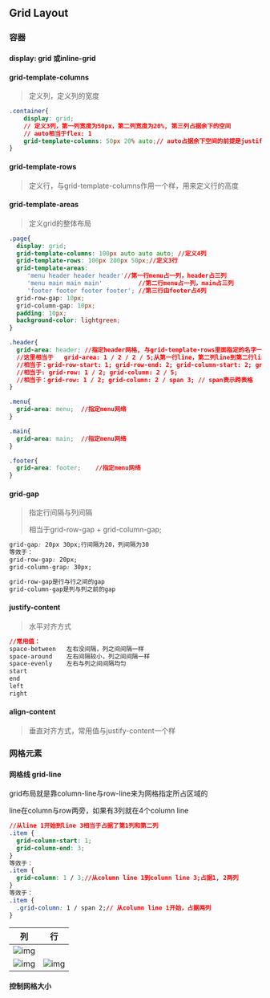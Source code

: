 ## Grid Layout

### 容器

#### display: grid 或inline-grid

#### grid-template-columns

> 定义列，定义列的宽度

```css
.container{
	display: grid;
	// 定义3列，第一列宽度为50px，第二列宽度为20%, 第三列占据余下的空间
	// auto相当于flex: 1
	grid-template-columns: 50px 20% auto;// auto占据余下空间的前提是justify-content: stretch;默认占余下空间
}
```

#### grid-template-rows

> 定义行，与grid-template-columns作用一个样，用来定义行的高度

#### grid-template-areas

> 定义grid的整体布局

```css
.page{
  display: grid;
  grid-template-columns: 100px auto auto auto; //定义4列
  grid-template-rows: 100px 200px 50px;//定义3行
  grid-template-areas: 
     'menu header header header'//第一行menu占一列，header占三列
     'menu main main main'			//第二行menu占一列，main占三列
     'footer footer footer footer'; //第三行由footer占4列
  grid-row-gap: 10px;
  grid-column-gap: 10px;
  padding: 10px;
  background-color: lightgreen;
}

.header{
  grid-area: header; //指定header网格, 与grid-template-rows里面指定的名字一致
  //这里相当于	grid-area: 1 / 2 / 2 / 5;从第一行line，第二列line到第二行line，第5列line
  //相当于：grid-row-start: 1; grid-row-end: 2; grid-column-start: 2; grid-column-end: 5;
  //相当于: grid-row: 1 / 2; grid-column: 2 / 5;
  //相当于：grid-row: 1 / 2; grid-column: 2 / span 3; // span表示跨表格
}

.menu{
  grid-area: menu;	//指定menu网络
}

.main{
  grid-area: main;	//指定menu网络
}

.footer{
  grid-area: footer;	//指定menu网络
}
```



#### grid-gap

> 指定行间隔与列间隔
>
> 相当于grid-row-gap + grid-column-gap;

```css
grid-gap: 20px 30px;行间隔为20，列间隔为30
等效于：
grid-row-gap: 20px;
grid-column-grap: 30px;

grid-row-gap是行与行之间的gap
grid-column-gap是列与列之前的gap
```

#### justify-content

> 水平对齐方式

```css
//常用值：
space-between	左右没间隔，列之间间隔一样
space-around	左右间隔较小，列之间间隔一样
space-evenly	左右与列之间间隔均匀
start
end
left
right
```



#### align-content

> 垂直对齐方式，常用值与justify-content一个样

### 网格元素

#### 网格线 grid-line

grid布局就是靠column-line与row-line来为网格指定所占区域的

line在column与row两旁，如果有3列就在4个column line

```css
//从line 1开始到line 3相当于占据了第1列和第二列
.item {
  grid-column-start: 1;
  grid-column-end: 3;
}
等效于：
.item {
  grid-column: 1 / 3;//从column line 1到column line 3;占据1, 2两列
}
等效于：
.item {
  .grid-column: 1 / span 2;// 从column line 1开始，占据两列
}
```



列|行
---|---
![img](https://www.w3schools.com/css/grid_lines.png)|
![img](https://www.w3schools.com/css/grid_columns.png)| ![img](https://www.w3schools.com/css/grid_rows.png) 



#### 控制网格大小